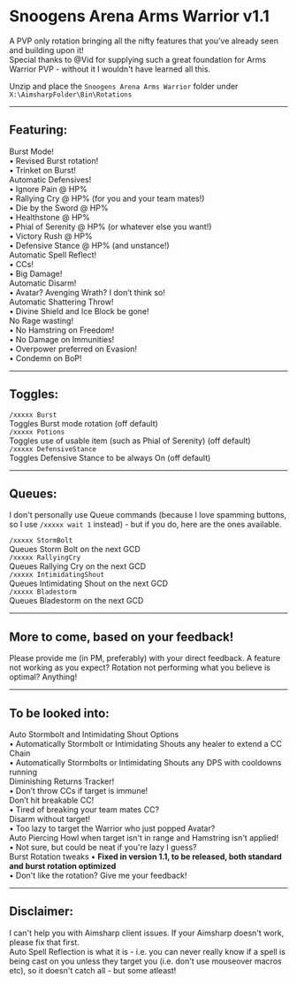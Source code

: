 # Snoogens Arena Arms Warrior v1.1

A PVP only rotation bringing all the nifty features that you’ve already seen and building upon it!  
Special thanks to @Vid for supplying such a great foundation for Arms Warrior PVP - without it I wouldn't have learned all this.  

Unzip and place the `Snoogens Arena Arms Warrior` folder under `X:\AimsharpFolder\Bin\Rotations`  

***

## Featuring:  
Burst Mode!  
•	Revised Burst rotation!  
•	Trinket on Burst!  
Automatic Defensives!  
•	Ignore Pain @ HP%  
•	Rallying Cry @ HP% (for you and your team mates!)  
•	Die by the Sword @ HP%  
•	Healthstone @ HP%  
•	Phial of Serenity @ HP% (or whatever else you want!)  
•	Victory Rush @ HP%  
•	Defensive Stance @ HP% (and unstance!)  
Automatic Spell Reflect!  
•	CCs!  
•	Big Damage!  
Automatic Disarm!  
•	Avatar? Avenging Wrath? I don’t think so!  
Automatic Shattering Throw!  
•	Divine Shield and Ice Block be gone!  
No Rage wasting!  
•	No Hamstring on Freedom!  
•	No Damage on Immunities!  
•	Overpower preferred on Evasion!  
•	Condemn on BoP!  

***

## Toggles:  
`/xxxxx Burst`  
Toggles Burst mode rotation (off default)  
`/xxxxx Potions`  
Toggles use of usable item (such as Phial of Serenity) (off default)  
`/xxxxx DefensiveStance`  
Toggles Defensive Stance to be always On (off default)  

***

  
## Queues:  
I don't personally use Queue commands (because I love spamming buttons, so I use `/xxxxx wait 1` instead) - but if you do, here are the ones available.  

`/xxxxx StormBolt`  
Queues Storm Bolt on the next GCD  
`/xxxxx RallyingCry`  
Queues Rallying Cry on the next GCD  
`/xxxxx IntimidatingShout`  
Queues Intimidating Shout on the next GCD  
`/xxxxx Bladestorm`  
Queues Bladestorm on the next GCD  

***

## More to come, based on your feedback!  
Please provide me (in PM, preferably) with your direct feedback. A feature not working as you expect? Rotation not performing what you believe is optimal? Anything!  

***

## To be looked into:  
Auto Stormbolt and Intimidating Shout Options  
•	Automatically Stormbolt or Intimidating Shouts any healer to extend a CC Chain  
•	Automatically Stormbolts or Intimidating Shouts any DPS with cooldowns running  
Diminishing Returns Tracker!  
•	Don’t throw CCs if target is immune!  
Don’t hit breakable CC!  
•	Tired of breaking your team mates CC?  
Disarm without target!  
•	Too lazy to target the Warrior who just popped Avatar?  
Auto Piercing Howl when target isn't in range and Hamstring isn't applied!  
•	Not sure, but could be neat if you're lazy I guess?  
Burst Rotation tweaks 
• **Fixed in version 1.1, to be released, both standard and burst rotation optimized**  
• Don't like the rotation? Give me your feedback!  

***

## Disclaimer:  
I can't help you with Aimsharp client issues. If your Aimsharp doesn't work, please fix that first.  
Auto Spell Reflection is what it is - i.e. you can never really know if a spell is being cast on you unless they target you (i.e. don't use mouseover macros etc), so it doesn't catch all - but some atleast!    
